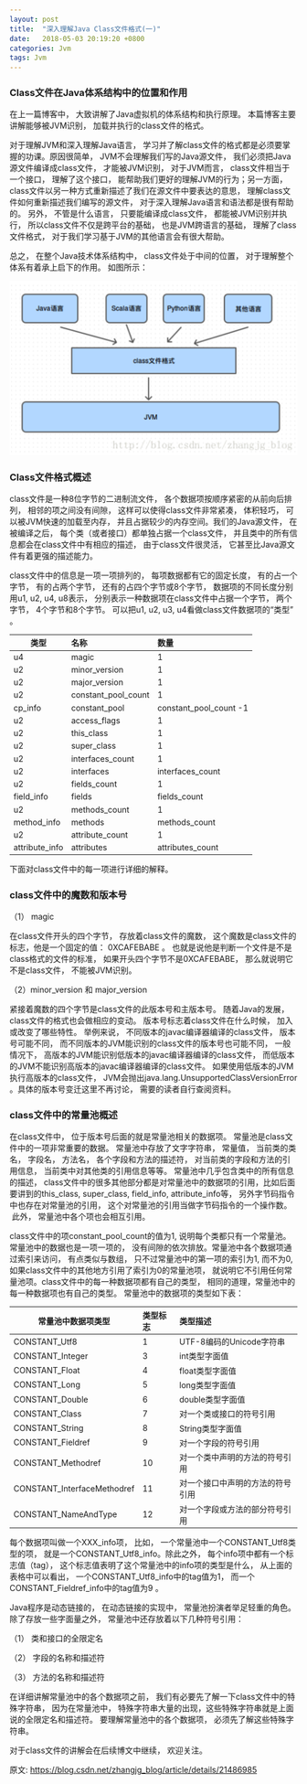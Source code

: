 ```yaml
---
layout: post
title:  "深入理解Java Class文件格式(一)"
date:   2018-05-03 20:19:20 +0800
categories: Jvm
tags: Jvm
---
```


### Class文件在Java体系结构中的位置和作用

在上一篇博客中， 大致讲解了Java虚拟机的体系结构和执行原理。 本篇博客主要讲解能够被JVM识别， 加载并执行的class文件的格式。

对于理解JVM和深入理解Java语言， 学习并了解class文件的格式都是必须要掌握的功课。原因很简单， JVM不会理解我们写的Java源文件， 我们必须把Java源文件编译成class文件， 才能被JVM识别， 对于JVM而言， class文件相当于一个接口， 理解了这个接口， 能帮助我们更好的理解JVM的行为；另一方面， class文件以另一种方式重新描述了我们在源文件中要表达的意思， 理解class文件如何重新描述我们编写的源文件， 对于深入理解Java语言和语法都是很有帮助的。 另外， 不管是什么语言， 只要能编译成class文件， 都能被JVM识别并执行， 所以class文件不仅是跨平台的基础， 也是JVM跨语言的基础， 理解了class文件格式， 对于我们学习基于JVM的其他语言会有很大帮助。 

总之， 在整个Java技术体系结构中， class文件处于中间的位置， 对于理解整个体系有着承上启下的作用。 如图所示：

<a href="/img/post/jvm/4.png" target="_blank"><img src="/img/post/jvm/4.png" /></a>

### Class文件格式概述

class文件是一种8位字节的二进制流文件， 各个数据项按顺序紧密的从前向后排列， 相邻的项之间没有间隙， 这样可以使得class文件非常紧凑， 体积轻巧， 可以被JVM快速的加载至内存， 并且占据较少的内存空间。我们的Java源文件， 在被编译之后， 每个类（或者接口）都单独占据一个class文件， 并且类中的所有信息都会在class文件中有相应的描述， 由于class文件很灵活， 它甚至比Java源文件有着更强的描述能力。

class文件中的信息是一项一项排列的， 每项数据都有它的固定长度， 有的占一个字节， 有的占两个字节， 还有的占四个字节或8个字节， 数据项的不同长度分别用u1, u2, u4, u8表示， 分别表示一种数据项在class文件中占据一个字节， 两个字节， 4个字节和8个字节。 可以把u1, u2, u3, u4看做class文件数据项的“类型” 。

| 类型     | 名称                | 数量  |
| -------- | :-----              | :---- |
| u4       | magic               | 1     |
| u2       | minor_version       | 1     |
| u2       | major_version       | 1     |
| u2       | constant_pool_count | 1     |
| cp_info  | constant_pool       | constant_pool_count -1 |
| u2       | access_flags        | 1     |
| u2       | this_class          | 1     |
| u2       | super_class         | 1     |
| u2       | interfaces_count    | 1     |
| u2       | interfaces          | interfaces_count |
| u2       | fields_count        | 1     |
| field_info | fields            | fields_count |
| u2       | methods_count       | 1     |
| method_info | methods          | methods_count |
| u2       | attribute_count     | 1     |
| attribute_info | attributes    | attributes_count |

下面对class文件中的每一项进行详细的解释。

### class文件中的魔数和版本号

（1） magic

在class文件开头的四个字节， 存放着class文件的魔数， 这个魔数是class文件的标志，他是一个固定的值： 0XCAFEBABE 。 也就是说他是判断一个文件是不是class格式的文件的标准， 如果开头四个字节不是0XCAFEBABE， 那么就说明它不是class文件， 不能被JVM识别。

（2）minor_version 和 major_version

紧接着魔数的四个字节是class文件的此版本号和主版本号。 随着Java的发展， class文件的格式也会做相应的变动。 版本号标志着class文件在什么时候， 加入或改变了哪些特性。 举例来说， 不同版本的javac编译器编译的class文件， 版本号可能不同， 而不同版本的JVM能识别的class文件的版本号也可能不同， 一般情况下， 高版本的JVM能识别低版本的javac编译器编译的class文件， 而低版本的JVM不能识别高版本的javac编译器编译的class文件。 如果使用低版本的JVM执行高版本的class文件， JVM会抛出java.lang.UnsupportedClassVersionError 。具体的版本号变迁这里不再讨论， 需要的读者自行查阅资料。 

### class文件中的常量池概述

在class文件中， 位于版本号后面的就是常量池相关的数据项。 常量池是class文件中的一项非常重要的数据。 常量池中存放了文字字符串， 常量值， 当前类的类名， 字段名， 方法名， 各个字段和方法的描述符， 对当前类的字段和方法的引用信息， 当前类中对其他类的引用信息等等。 常量池中几乎包含类中的所有信息的描述， class文件中的很多其他部分都是对常量池中的数据项的引用，比如后面要讲到的this_class, super_class, field_info, attribute_info等， 另外字节码指令中也存在对常量池的引用， 这个对常量池的引用当做字节码指令的一个操作数。  此外， 常量池中各个项也会相互引用。

class文件中的项constant_pool_count的值为1, 说明每个类都只有一个常量池。 常量池中的数据也是一项一项的， 没有间隙的依次排放。常量池中各个数据项通过索引来访问， 有点类似与数组， 只不过常量池中的第一项的索引为1, 而不为0, 如果class文件中的其他地方引用了索引为0的常量池项， 就说明它不引用任何常量池项。class文件中的每一种数据项都有自己的类型， 相同的道理，常量池中的每一种数据项也有自己的类型。 常量池中的数据项的类型如下表：

| 常量池中数据项类型 | 类型标志 | 类型描述 |
| --------           | :-----   | :----    |
| CONSTANT_Utf8      | 1        | UTF-8编码的Unicode字符串 |
| CONSTANT_Integer   | 3        | int类型字面值            |
| CONSTANT_Float     | 4        | float类型字面值          |
| CONSTANT_Long      | 5        | long类型字面值           |
| CONSTANT_Double    | 6        | double类型字面值         |
| CONSTANT_Class     | 7        | 对一个类或接口的符号引用 |
| CONSTANT_String    | 8        | String类型字面值 |
| CONSTANT_Fieldref  | 9        | 对一个字段的符号引用 |
| CONSTANT_Methodref | 10       | 对一个类中声明的方法的符号引用 |
| CONSTANT_InterfaceMethodref | 11       | 对一个接口中声明的方法的符号引用 |
| CONSTANT_NameAndType | 12       | 对一个字段或方法的部分符号引用 |

每个数据项叫做一个XXX_info项， 比如， 一个常量池中一个CONSTANT_Utf8类型的项， 就是一个CONSTANT_Utf8_info。除此之外， 每个info项中都有一个标志值（tag）， 这个标志值表明了这个常量池中的info项的类型是什么， 从上面的表格中可以看出， 一个CONSTANT_Utf8_info中的tag值为1， 而一个CONSTANT_Fieldref_info中的tag值为9 。

Java程序是动态链接的， 在动态链接的实现中， 常量池扮演者举足轻重的角色。 除了存放一些字面量之外， 常量池中还存放着以下几种符号引用：

（1） 类和接口的全限定名

（2） 字段的名称和描述符

（3） 方法的名称和描述符

在详细讲解常量池中的各个数据项之前， 我们有必要先了解一下class文件中的特殊字符串， 因为在常量池中， 特殊字符串大量的出现，这些特殊字符串就是上面说的全限定名和描述符。 要理解常量池中的各个数据项， 必须先了解这些特殊字符串。

对于class文件的讲解会在后续博文中继续， 欢迎关注。

原文: https://blog.csdn.net/zhangjg_blog/article/details/21486985

